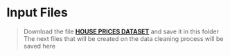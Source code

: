 # Input Files

> Download the file **[HOUSE PRICES DATASET](https://www.kaggle.com/datasets/juhibhojani/house-price)** and save it in this folder
> The next files that will be created on the data cleaning process will be saved here